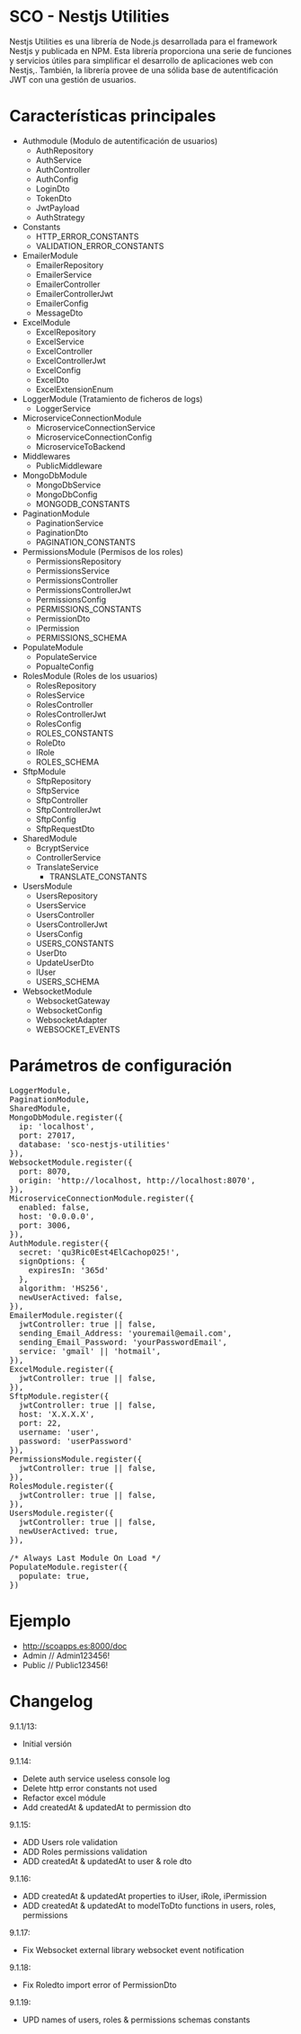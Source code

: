 # SCO - Nestjs Utilities

Nestjs Utilities es una librería de Node.js desarrollada para el framework Nestjs y publicada en NPM. 
Esta librería proporciona una serie de funciones y servicios útiles para simplificar el desarrollo de aplicaciones web con Nestjs,.
También, la librería provee de una sólida base de autentificación JWT con una gestión de usuarios.

# Características principales

- Authmodule (Modulo de autentificación de usuarios)
  - AuthRepository
  - AuthService
  - AuthController
  - AuthConfig
  - LoginDto
  - TokenDto
  - JwtPayload
  - AuthStrategy
- Constants
  - HTTP_ERROR_CONSTANTS
  - VALIDATION_ERROR_CONSTANTS
- EmailerModule
  - EmailerRepository
  - EmailerService
  - EmailerController
  - EmailerControllerJwt
  - EmailerConfig
  - MessageDto
- ExcelModule
  - ExcelRepository
  - ExcelService
  - ExcelController
  - ExcelControllerJwt
  - ExcelConfig
  - ExcelDto
  - ExcelExtensionEnum
- LoggerModule (Tratamiento de ficheros de logs)
  - LoggerService
- MicroserviceConnectionModule
  - MicroserviceConnectionService
  - MicroserviceConnectionConfig
  - MicroserviceToBackend
- Middlewares
  - PublicMiddleware
- MongoDbModule
  - MongoDbService
  - MongoDbConfig
  - MONGODB_CONSTANTS
- PaginationModule
  - PaginationService
  - PaginationDto
  - PAGINATION_CONSTANTS
- PermissionsModule (Permisos de los roles)
  - PermissionsRepository
  - PermissionsService
  - PermissionsController
  - PermissionsControllerJwt
  - PermissionsConfig
  - PERMISSIONS_CONSTANTS
  - PermissionDto
  - IPermission
  - PERMISSIONS_SCHEMA
- PopulateModule
  - PopulateService
  - PopualteConfig
- RolesModule (Roles de los usuarios)
  - RolesRepository
  - RolesService
  - RolesController
  - RolesControllerJwt
  - RolesConfig
  - ROLES_CONSTANTS
  - RoleDto
  - IRole
  - ROLES_SCHEMA
- SftpModule
  - SftpRepository
  - SftpService
  - SftpController
  - SftpControllerJwt
  - SftpConfig
  - SftpRequestDto
- SharedModule
  - BcryptService
  - ControllerService
  - TranslateService
    - TRANSLATE_CONSTANTS
- UsersModule
  - UsersRepository
  - UsersService
  - UsersController
  - UsersControllerJwt
  - UsersConfig
  - USERS_CONSTANTS
  - UserDto
  - UpdateUserDto
  - IUser
  - USERS_SCHEMA
- WebsocketModule
  - WebsocketGateway
  - WebsocketConfig
  - WebsocketAdapter
  - WEBSOCKET_EVENTS

# Parámetros de configuración
<pre>
LoggerModule,
PaginationModule,
SharedModule,
MongoDbModule.register({
  ip: 'localhost',
  port: 27017,
  database: 'sco-nestjs-utilities'
}),
WebsocketModule.register({
  port: 8070,
  origin: 'http://localhost, http://localhost:8070',
}),
MicroserviceConnectionModule.register({
  enabled: false,
  host: '0.0.0.0',
  port: 3006,
}),
AuthModule.register({
  secret: 'qu3Ric0Est4ElCachop025!',
  signOptions: {
    expiresIn: '365d'
  },
  algorithm: 'HS256',
  newUserActived: false,
}),
EmailerModule.register({
  jwtController: true || false,
  sending_Email_Address: 'youremail@email.com',
  sending_Email_Password: 'yourPasswordEmail',
  service: 'gmail' || 'hotmail',
}),
ExcelModule.register({
  jwtController: true || false,
}),
SftpModule.register({
  jwtController: true || false,
  host: 'X.X.X.X',
  port: 22,
  username: 'user',
  password: 'userPassword'
}),
PermissionsModule.register({
  jwtController: true || false,
}),
RolesModule.register({
  jwtController: true || false,
}),
UsersModule.register({
  jwtController: true || false,
  newUserActived: true,
}),

/* Always Last Module On Load */
PopulateModule.register({
  populate: true,
})
</pre>

# Ejemplo
- http://scoapps.es:8000/doc
- Admin // Admin123456!
- Public // Public123456!

# Changelog
9.1.1/13:
- Initial versión

9.1.14:
- Delete auth service useless console log
- Delete http error constants not used
- Refactor excel módule
- Add createdAt & updatedAt to permission dto

9.1.15:
- ADD Users role validation
- ADD Roles permissions validation
- ADD createdAt & updatedAt to user & role dto

9.1.16:
- ADD createdAt & updatedAt properties to iUser, iRole, iPermission
- ADD createdAt & updatedAt to modelToDto functions in users, roles, permissions

9.1.17:
- Fix Websocket external library websocket event notification

9.1.18:
- Fix Roledto import error of PermissionDto

9.1.19:
- UPD names of users, roles & permissions schemas constants